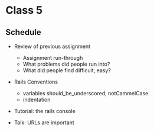 # Class 5

## Schedule

* Review of previous assignment
  * Assignment run-through
  * What problems did people run into?
  * What did people find difficult, easy?

* Rails Conventions
  * variables should_be_underscored, notCammelCase
  * indentation

* Tutorial: the rails console

* Talk: URLs are important
